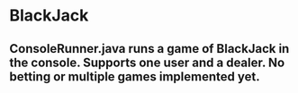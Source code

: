 # BlackJack

## ConsoleRunner.java runs a game of BlackJack in the console. Supports one user and a dealer. No betting or multiple games implemented yet.
